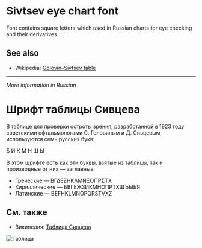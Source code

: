 # Sivtsev eye chart font

Font contains square letters which used in Russian charts for eye checking and their derivatives.

## See also

- Wikipedia: [Golovin–Sivtsev table](https://en.wikipedia.org/wiki/Golovin%E2%80%93Sivtsev_table)

-------------------------------

_More information in Russian_

# Шрифт таблицы Сивцева

В таблице для проверки остроты зрения, разработанной в 1923 году советскими офтальмологами С. Головиным и  Д. Сивцевым,
используются семь русских букв:

Б И К М Н Ш Ы

В этом шрифте есть как эти буквы, взятые из таблицы, так и производные от них — заглавные

* Греческие — ΒΓΔΕΖΗΚΛΜΝΞΟΠΡΣΤΧ
* Кириллические — БВГЕЖЗИКМНОПРТХЩЪЫЬЯ
* Латинские — BEFHKLMNOPQRSTVXZ

## См. также

- Википедия: [Таблица Сивцева](https://ru.wikipedia.org/wiki/%D0%A2%D0%B0%D0%B1%D0%BB%D0%B8%D1%86%D0%B0_%D0%A1%D0%B8%D0%B2%D1%86%D0%B5%D0%B2%D0%B0)

![Таблица](https://upload.wikimedia.org/wikipedia/commons/thumb/4/4f/Golovin-Sivtsev_Table.svg/500px-Golovin-Sivtsev_Table.svg.png)
